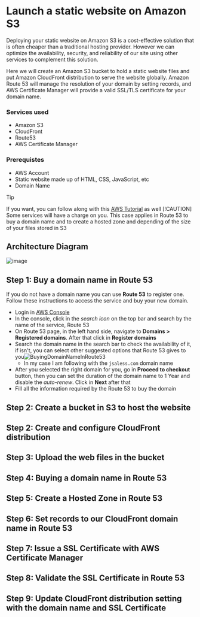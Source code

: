 # Launch a static website on Amazon S3

Deploying your static website on Amazon S3 is a cost-effective solution that is often cheaper than a traditional hosting provider. However we can optimize the availability, security, and reliability of our site using other services to complement this solution.

Here we will create an Amazon S3 bucket to hold a static website files and put Amazon CloudFront distribution to serve the website globally. Amazon Route 53 will manage the resolution of your domain by setting records, and AWS Certificate Manager will provide a valid SSL/TLS certificate for your domain name.

### Services used
- Amazon S3
- CloudFront
- Route53
- AWS Certificate Manager

### Prerequistes
- AWS Account
- Static website made up of HTML, CSS, JavaScript, etc
- Domain Name


>[!TIP]
>If you want, you can follow along with this [AWS Tutorial](https://docs.aws.amazon.com/AmazonS3/latest/userguide/website-hosting-custom-domain-walkthrough.html) as well
>[!CAUTION]
>Some services will have a charge on you. This case applies in Route 53 to buy a domain name and to create a hosted zone and depending of the size of your files stored in S3


## Architecture Diagram
![image](https://github.com/jsaless/static-website-on-amazon-s3/assets/128498851/cb784725-7b1e-4f38-96e0-01663b3bc859)

## Step 1: Buy a domain name in Route 53
If you do not have a domain name you can use **Route 53** to register one. Follow these instructions to access the service and buy your new domain. 
- Login in [AWS Console](https://console.aws.amazon.com/console/home?nc2=h_ct&src=header-signin)
- In the console, click in the *search icon* on the top bar and search by the name of the service, Route 53
- On Route 53 page, in the left hand side, navigate to **Domains > Registered domains**. After that click in **Register domains**
- Search the domain name in the search bar to check the availability of it, if isn't, you can select other suggested options that Route 53 gives to you![BuyingDomainNameInRoute53](https://github.com/jsaless/static-website-on-amazon-s3/assets/128498851/baad309b-770a-4459-9291-4553271ef858)
  - In my case I am following with the ```jsaless.com``` domain name
- After you selected the right domain for you, go in **Proceed to checkout** button, then you can set the duration of the domain name to 1 Year and disable the *auto-renew*. Click in **Next** after that
- Fill all the information required by the Route 53 to buy the domain
## Step 2: Create a bucket in S3 to host the website
## Step 2: Create and configure CloudFront distribution
## Step 3: Upload the web files in the bucket
## Step 4: Buying a domain name in Route 53
## Step 5: Create a Hosted Zone in Route 53 
## Step 6: Set records to our CloudFront domain name in Route 53
## Step 7: Issue a SSL Certificate with AWS Certificate Manager
## Step 8: Validate the SSL Certificate in Route 53
## Step 9: Update CloudFront distribution setting with the domain name and SSL Certificate
